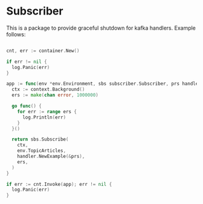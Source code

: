 # Subscriber

This is a package to provide graceful shutdown for kafka handlers. Example follows:

```go

cnt, err := container.New()

if err != nil {
  log.Panic(err)
}

app := func(env *env.Environment, sbs subscriber.Subscriber, prs handler.Parameters) error {
  ctx := context.Background()
  ers := make(chan error, 1000000)

  go func() {
    for err := range ers {
      log.Println(err)
    }
  }()

  return sbs.Subscribe(
    ctx,
    env.TopicArticles,
    handler.NewExample(&prs),
    ers,
  )
}

if err := cnt.Invoke(app); err != nil {
  log.Panic(err)
}

```
